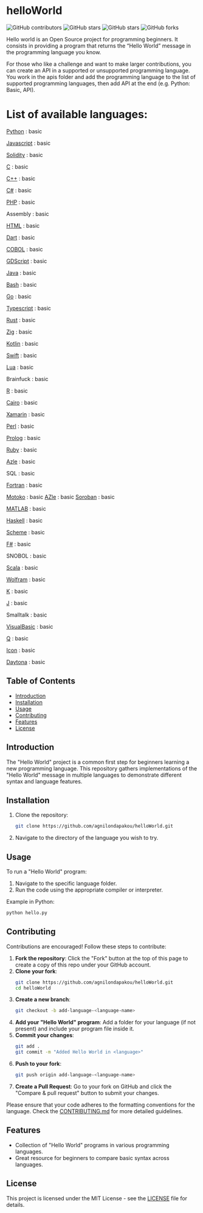 # helloWorld

![GitHub contributors](https://img.shields.io/github/contributors/agnilondapakou/helloWorld)
![GitHub stars](https://img.shields.io/github/issues/agnilondapakou/helloWorld)
![GitHub stars](https://img.shields.io/github/stars/agnilondapakou/helloWorld)
![GitHub forks](https://img.shields.io/github/forks/agnilondapakou/helloWorld)

Hello world is an Open Source project for programming beginners. It consists in providing a program that returns the “Hello World” message in the programming language you know.

For those who like a challenge and want to make larger contributions, you can create an API in a supported or unsupported programming language. You work in the apis folder and add the programming language to the list of supported programming languages, then add API at the end (e.g. Python: Basic, API).

# List of available languages:

[Python](https://www.python.org/) : basic

[Javascript](https://developer.mozilla.org/en-US/docs/Web/JavaScript) : basic

[Solidity](https://soliditylang.org/) : basic

[C](https://www.gnu.org/software/gnu-c-manual/gnu-c-manual.html) : basic

[C++](https://isocpp.org/) : basic

[C#](https://dotnet.microsoft.com/en-us/languages/csharp) : basic

[PHP](https://www.php.net/) : basic

Assembly : basic

[HTML](https://html.spec.whatwg.org/) : basic

[Dart](https://dart.dev/) : basic

[COBOL](https://www.ibm.com/docs/en/cobol-zos) : basic

[GDScript](https://docs.godotengine.org/en/stable/tutorials/scripting/gdscript/index.html) : basic

[Java](https://www.oracle.com/java/) : basic

[Bash](https://www.gnu.org/software/bash/) : basic

[Go](https://go.dev/) : basic

[Typescript](https://www.typescriptlang.org/) : basic

[Rust](https://www.rust-lang.org/) : basic

[Zig](https://ziglang.org/) : basic

[Kotlin](https://kotlinlang.org/) : basic

[Swift](https://www.swift.org/) : basic

[Lua](https://www.lua.org/) : basic

Brainfuck : basic

[R](https://www.r-project.org/) : basic

[Cairo](https://www.cairo-lang.org/) : basic

[Xamarin](https://dotnet.microsoft.com/en-us/apps/xamarin) : basic

[Perl](https://www.perl.org/) : basic

[Prolog](https://www.swi-prolog.org/) : basic

[Ruby](https://www.ruby-lang.org/en/) : basic

[Azle](https://demergent-labs.github.io/azle/) : basic

SQL : basic

[Fortran](https://fortran-lang.org/) : basic

[Motoko](https://internetcomputer.org/docs/current/motoko/main/getting-started/motoko-introduction) : basic
[AZle](https://github.com/demergent-labs) : basic
[Soroban](https://developers.stellar.org/) : basic

[MATLAB](https://www.mathworks.com/products/matlab.html) : basic

[Haskell](https://www.haskell.org/) : basic

[Scheme](https://www.scheme.org/) : basic

[F#](https://fsharp.org/) : basic

SNOBOL : basic

[Scala](https://www.scala-lang.org/) : basic

[Wolfram](https://www.wolfram.com/language/) : basic

[K](https://kx.com/) : basic

[J](https://www.jsoftware.com/#/) : basic

Smalltalk : basic

[VisualBasic](https://learn.microsoft.com/en-us/dotnet/visual-basic/) : basic

[Q](https://code.kx.com/q/) : basic

[Icon](https://www2.cs.arizona.edu/icon/) : basic

[Daytona](https://daytona.io/) : basic

## Table of Contents

- [Introduction](#introduction)
- [Installation](#installation)
- [Usage](#usage)
- [Contributing](#contributing)
- [Features](#features)
- [License](#license)

## Introduction

The "Hello World" project is a common first step for beginners learning a new programming language. This repository gathers implementations of the "Hello World" message in multiple languages to demonstrate different syntax and language features.

## Installation

1. Clone the repository:
   ```bash
   git clone https://github.com/agnilondapakou/helloWorld.git
   ```
2. Navigate to the directory of the language you wish to try.

## Usage

To run a "Hello World" program:

1. Navigate to the specific language folder.
2. Run the code using the appropriate compiler or interpreter.

Example in Python:

```bash
python hello.py
```

## Contributing

Contributions are encouraged! Follow these steps to contribute:

1. **Fork the repository**: Click the "Fork" button at the top of this page to create a copy of this repo under your GitHub account.
2. **Clone your fork**:
   ```bash
   git clone https://github.com/agnilondapakou/helloWorld.git
   cd helloWorld
   ```
3. **Create a new branch**:
   ```bash
   git checkout -b add-language-<language-name>
   ```
4. **Add your "Hello World" program**: Add a folder for your language (if not present) and include your program file inside it.
5. **Commit your changes**:
   ```bash
   git add .
   git commit -m "Added Hello World in <language>"
   ```
6. **Push to your fork**:
   ```bash
   git push origin add-language-<language-name>
   ```
7. **Create a Pull Request**: Go to your fork on GitHub and click the "Compare & pull request" button to submit your changes.

Please ensure that your code adheres to the formatting conventions for the language. Check the [CONTRIBUTING.md](https://github.com/agnilondapakou/helloWorld/blob/main/CONTRIBUTING.md) for more detailed guidelines.

## Features

- Collection of "Hello World" programs in various programming languages.
- Great resource for beginners to compare basic syntax across languages.

## License

This project is licensed under the MIT License - see the [LICENSE](https://github.com/agnilondapakou/helloWorld/blob/main/LICENSE) file for details.
